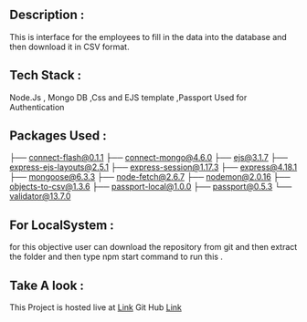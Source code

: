 ## Description :
This is interface for the employees  to fill in the data into the database and then download it in CSV format.
## Tech Stack :
 Node.Js , Mongo DB ,Css  and EJS template ,Passport Used for Authentication 
 ## Packages Used :
├── connect-flash@0.1.1
├── connect-mongo@4.6.0
├── ejs@3.1.7
├── express-ejs-layouts@2.5.1
├── express-session@1.17.3
├── express@4.18.1
├── mongoose@6.3.3
├── node-fetch@2.6.7
├── nodemon@2.0.16
├── objects-to-csv@1.3.6
├── passport-local@1.0.0
├── passport@0.5.3
└── validator@13.7.0

 ## For LocalSystem :
for this objective user can download the repository from git and then extract the folder and then type npm start command to run this .

## Take A look :
This Project is hosted live at [Link](https://placement-cell-dwc2.onrender.com)
Git Hub [Link](https://github.com/Manjeetk1248/PlacementCell)
